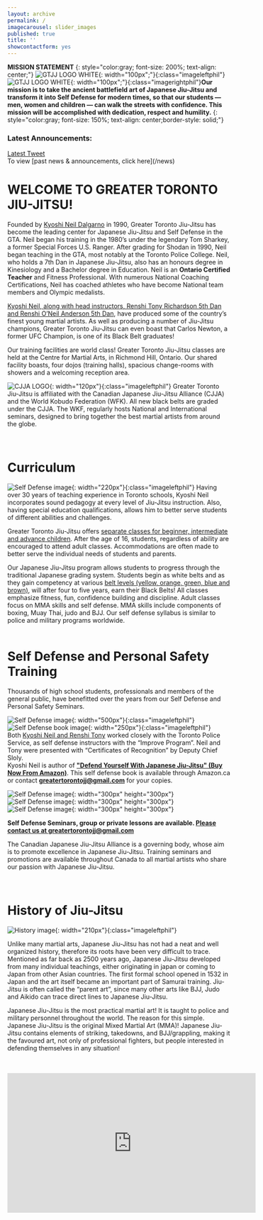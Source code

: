 ```yaml
---
layout: archive
permalink: /
imagecarousel: slider_images
published: true
title: ''
showcontactform: yes
---
```



<strong>**MISSION STATEMENT**</strong>
{: style="color:gray; font-size: 200%; text-align: center;"}
![GTJJ LOGO WHITE](images/GTJJlogowhite.jpg){: width="100px";"}{:class="imageleftphil"}![GTJJ LOGO WHITE](images/GTJJlogowhite.jpg){: width="100px";"}{:class="imagerightphil"}**Our mission is to take the ancient battlefield art of Japanese Jiu-Jitsu and transform it into Self Defense for modern times, so that our students — men, women and children — can walk the streets with confidence. This mission will be accomplished with dedication, respect and humility.**
{: style="color:gray; font-size: 150%; text-align: center;border-style: solid;"}

### Latest Announcements:
<div>
<a class="twitter-timeline" data-width="1000" data-tweet-limit="1" href="https://twitter.com/gtjjnews?ref_src=twsrc%5Etfw">Latest Tweet</a>
<script async="" src="https://platform.twitter.com/widgets.js" charset="utf-8"></script>
</div>
To view [past news & announcements, click here](/news)


# WELCOME TO GREATER TORONTO JIU-JITSU!
Founded by [Kyoshi Neil Dalgarno](/Instructors) in 1990, Greater Toronto Jiu-Jitsu has become the leading center for Japanese Jiu-Jitsu and Self Defense in the GTA. Neil began his training in the 1980’s under the legendary Tom Sharkey, a former Special Forces U.S. Ranger. After grading for Shodan in 1990, Neil began teaching in the GTA, most notably at the Toronto Police College. Neil, who holds a 7th Dan in Japanese Jiu-Jitsu, also has an honours degree in Kinesiology and a Bachelor degree in Education. Neil is an **Ontario Certified Teacher** and Fitness Professional. With numerous National Coaching Certifications, Neil has coached athletes who have become National team members and Olympic medalists.

[Kyoshi Neil, along with head instructors, Renshi Tony Richardson  5th Dan and Renshi O’Neil Anderson 5th Dan](/Instructors), have produced some of the country’s finest young martial artists. As well as producing a number of Jiu-Jitsu champions, Greater Toronto Jiu-Jitsu can even boast that Carlos Newton, a former UFC Champion, is one of its Black Belt graduates!

Our training facilities are world class! Greater Toronto Jiu-Jitsu classes are held at the Centre for Martial Arts, in Richmond Hill, Ontario. Our shared facility boasts, four dojos (training halls), spacious change-rooms with showers and a welcoming reception area.


![CJJA LOGO](images/CJJAlogo.jpg){: width="120px"}{:class="imageleftphil"}
Greater Toronto Jiu-Jitsu is affiliated with the Canadian Japanese Jiu-Jitsu Alliance (CJJA) and the World Kobudo Federation (WFK). All new black belts are graded under the CJJA. The WKF, regularly hosts National and International seminars, designed to bring together the best martial artists from around the globe.
<br><br><br>


# Curriculum
![Self Defense image](/images/trophystudent.jpg){: width="220px"}{:class="imageleftphil"}
Having over 30 years of teaching experience in Toronto schools, Kyoshi Neil incorporates sound pedagogy at every level of Jiu-Jitsu instruction. Also, having special education qualifications, allows him to better serve students of different abilities and challenges.

Greater Toronto Jiu-Jitsu offers [separate classes for beginner, intermediate and advance children](/Schedule). After the age of 16, students, regardless of ability are encouraged to attend adult classes. Accommodations are often made to better serve the individual needs of students and parents.

Our Japanese Jiu-Jitsu program allows students to progress through the traditional Japanese grading system. Students begin as white belts and as they gain competency at various [belt levels (yellow, orange, green, blue and brown)](/Syllabus), will after four to five years, earn their Black Belts! All classes emphasize fitness, fun, confidence building and discipline. Adult classes focus on MMA skills and self defense. MMA skills include components of boxing, Muay Thai, judo and BJJ. Our self defense syllabus is similar to police and military programs worldwide.
<br>
<br>

# Self Defense and Personal Safety Training


Thousands of high school students, professionals and members of the general public, have benefitted over the years from our Self Defense and Personal Safety Seminars.

![Self Defense image](/images/slefdefence.jpg){: width="500px"}{:class="imageleftphil"}![Self Defense book image](/images/Promo_Cover.jpg){: width="250px"}{:class="imageleftphil"}<br>
Both [Kyoshi Neil and Renshi Tony](/Instructors) worked closely with the Toronto Police Service, as self defense instructors with the “Improve Program”. Neil and Tony were presented with “Certificates of Recognition” by Deputy Chief Sloly.
<br>
Kyoshi Neil is author of **["Defend Yourself With Japanese Jiu-Jitsu" (Buy Now From Amazon)](https://www.amazon.ca/dp/0228801060/ref=cm_sw_r_cp_apa_i_HjqUCb0PM39YQ)**. This self defense book is available through Amazon.ca or contact **greatertorontojj@gmail.com** for your copies.
<br>


![Self Defense image](/images/selfdefence1.jpg){: width="300px" height="300px"}     ![Self Defense image](/images/Selfdefence3.jpg){: width="300px" height="300px"}     ![Self Defense image](/images/selfdefence2.jpg){: width="300px" height="300px"}


**Self Defense Seminars, group or private lessons are available. [Please contact us at greatertorontojj@gmail.com](/contact)**

The Canadian Japanese Jiu-Jitsu Alliance is a governing body, whose aim is to promote excellence in Japanese Jiu-Jitsu. Training seminars and promotions are available throughout Canada to all martial artists who share our passion with Japanese Jiu-Jitsu.
<br>
<br>
<br>

# History of Jiu-Jitsu
![History image](/images/Samurai.png){: width="210px"}{:class="imageleftphil"}

Unlike many martial arts, Japanese Jiu-Jitsu has not had a neat and well organized history, therefore its roots have been very difficult to trace. Mentioned as far back as 2500 years ago, Japanese Jiu-Jitsu developed from many individual teachings, either originating in japan or coming to Japan from other Asian countries. The first formal school opened in 1532 in Japan and the art itself became an important part of Samurai training. Jiu-Jitsu is often called the “parent art”, since many other arts like BJJ, Judo and Aikido can trace direct lines to Japanese Jiu-Jitsu.

Japanese Jiu-Jitsu is the most practical martial art! It is taught to police and military personnel throughout the world. The reason for this simple. Japanese Jiu-Jitsu is the original Mixed Martial Art (MMA)!
Japanese Jiu-Jitsu contains elements of striking, takedowns, and BJJ/grappling, making it the favoured art, not only of professional fighters, but people interested in defending themselves in any situation!

<br>
<br>
<iframe width="560" height="315" src="https://www.youtube.com/embed/39MV6JOP4XI" frameborder="0"></iframe>

<br>
<br>
<br>
<br>
<br>
